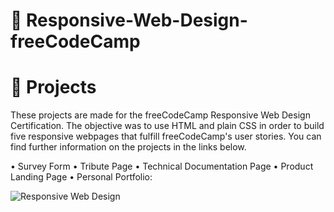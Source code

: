 # 📖 Responsive-Web-Design-freeCodeCamp
# 👣 Projects
These projects are made for the freeCodeCamp Responsive Web Design Certification. The objective was to use HTML and plain CSS in order to build five responsive webpages that fulfill freeCodeCamp's user stories. You can find further information on the projects in the links below.

• Survey Form
• Tribute Page
• Technical Documentation Page
• Product Landing Page
• Personal Portfolio:

![Responsive  Web Design](https://github.com/IC-XC/Responsive-Web-Design-freeCodeCamp/assets/86513555/73181fa7-a8b4-420e-be56-23f08d11ef57)
